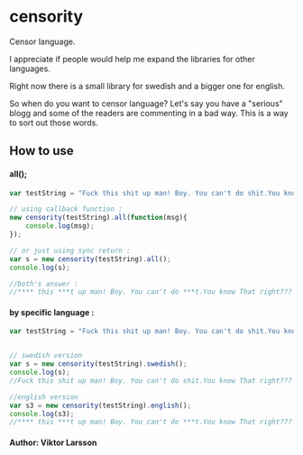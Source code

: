 # censority

Censor language. 

I appreciate if people would help me expand the libraries for other languages. 

Right now there is a small library for swedish and a bigger one for english. 

So when do you want to censor language? Let's say you have a "serious" blogg and some of the readers are commenting 
in a bad way. This is a way to sort out those words.

## How to use
#### all();

```javascript
var testString = "Fuck this shit up man! Boy. You can't do shit.You know That right??? Ja jävlar vad coolt. Fan ta detta alltså";

// using callback function :
new censority(testString).all(function(msg){
    console.log(msg);
});

// or just using sync return :
var s = new censority(testString).all();
console.log(s);

//both's answer :
//**** this ***t up man! Boy. You can't do ***t.You know That right??? Ja *****r vad coolt. *** ta detta alltså
```

#### by specific language :
```javascript
var testString = "Fuck this shit up man! Boy. You can't do shit.You know That right??? Ja jävlar vad coolt. Fan ta detta alltså";


// swedish version
var s = new censority(testString).swedish();
console.log(s);
//Fuck this shit up man! Boy. You can't do shit.You know That right??? Ja *****r vad coolt. *** ta detta alltså

//english version
var s3 = new censority(testString).english();
console.log(s3);
//**** this ***t up man! Boy. You can't do ***t.You know That right??? Ja jävlar vad coolt. Fan ta detta alltså


```



#### Author: Viktor Larsson 
#### 

